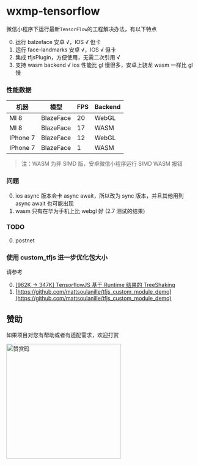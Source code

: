 # wxmp-tensorflow

微信小程序下运行最新`TensorFlow`的工程解决办法，有以下特点

0. 运行 balzeface 安卓 √，IOS √ 但卡
1. 运行 face-landmarks 安卓 √，IOS √ 但卡
2. 集成 tfjsPlugin，方便使用，无需二次引用 √
3. 支持 wasm backend √ ios 性能比 gl 慢很多，安卓上骁龙 wasm 一样比 gl 慢

### 性能数据

| 机器     | 模型      | FPS | Backend |
| -------- | --------- | --- | ------- |
| MI 8     | BlazeFace | 20  | WebGL   |
| MI 8     | BlazeFace | 17  | WASM    |
| IPhone 7 | BlazeFace | 12  | WebGL   |
| IPhone 7 | BlazeFace | 1   | WASM    |

> 注：WASM 为非 SIMD 版，安卓微信小程序运行 SIMD WASM 报错

### 问题

0. ios async 版本会卡 async await，所以改为 sync 版本，并且其他用到 async await 也可能出现
1. wasm 只有在华为手机上比 webgl 好 (2.7 测试的结果)

### TODO

0. postnet

### 使用 custom_tfjs 进一步优化包大小

请参考

0. [[962K -> 347K] TensorflowJS 基于 Runtime 结果的 TreeShaking](https://juejin.cn/post/6947198156987711524/)
1. [https://github.com/mattsoulanille/tfjs_custom_module_demo](https://github.com/mattsoulanille/tfjs_custom_module_demo)

## 赞助

如果项目对您有帮助或者有适配需求，欢迎打赏

<img src="https://upload-images.jianshu.io/upload_images/252050-d3d6bfdb1bb06ddd.png?imageMogr2/auto-orient/strip%7CimageView2/2/w/1240" alt="赞赏码" width="300">
